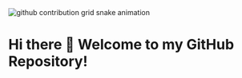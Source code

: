 <picture align="center">
<source media="(prefers-color-scheme: dark)" srcset="https://raw.githubusercontent.com/HugoTex98/HugoTex98/output/github-contribution-grid-snake-dark.svg">
<source media="(prefers-color-scheme: light)" srcset="https://raw.githubusercontent.com/HugoTex98/HugoTex98/output/github-contribution-grid-snake-dark.svg">
<img align="center" alt="github contribution grid snake animation" src="https://raw.githubusercontent.com/HugoTex98/HugoTex98/output/github-contribution-grid-snake.svg">
</picture>

# Hi there 👋 Welcome to my GitHub Repository!


<!--
**HugoTex98/HugoTex98** is a ✨ _special_ ✨ repository because its `README.md` (this file) appears on your GitHub profile.

Here are some ideas to get you started:

- 🔭 I’m currently working on ...
- 🌱 I’m currently learning ...
- 👯 I’m looking to collaborate on ...
- 🤔 I’m looking for help with ...
- 💬 Ask me about ...
- 📫 How to reach me: ...
- 😄 Pronouns: ...
- ⚡ Fun fact: ...
-->
